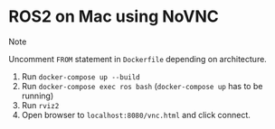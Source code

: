 # ROS2 on Mac using NoVNC

> [!NOTE]
> Uncomment `FROM` statement in `Dockerfile` depending on architecture.

1. Run `docker-compose up --build`
2. Run `docker-compose exec ros bash` (`docker-compose up` has to be running)
3. Run `rviz2`
4. Open browser to `localhost:8080/vnc.html` and click connect.
